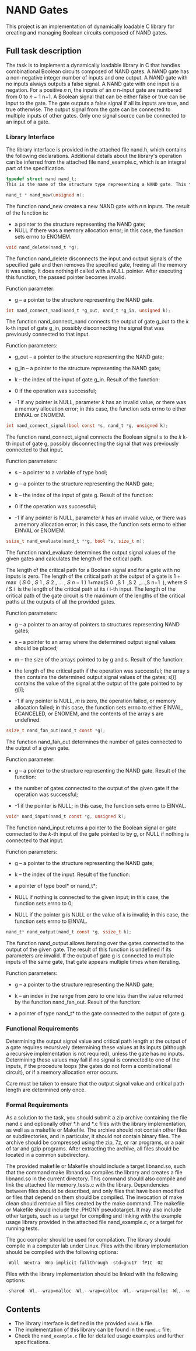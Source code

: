 
# NAND Gates
This project is an implementation of dynamically loadable C library for creating and managing Boolean circuits composed of NAND gates.

## Full task description

The task is to implement a dynamically loadable library in C that handles combinational Boolean circuits composed of NAND gates. A NAND gate has a non-negative integer number of inputs and one output. A NAND gate with no inputs always outputs a false signal. A NAND gate with one input is a negation. For a positive 
𝑛
n, the inputs of an 
𝑛
n-input gate are numbered from 0 to 
𝑛
−
1
n−1. A Boolean signal that can be either false or true can be input to the gate. The gate outputs a false signal if all its inputs are true, and true otherwise. The output signal from the gate can be connected to multiple inputs of other gates. Only one signal source can be connected to an input of a gate.

### Library Interface
The library interface is provided in the attached file nand.h, which contains the following declarations. Additional details about the library's operation can be inferred from the attached file nand_example.c, which is an integral part of the specification.

```c
typedef struct nand nand_t;
This is the name of the structure type representing a NAND gate. This type needs to be defined (implemented) as part of this task.
```

```c
nand_t * nand_new(unsigned n);
```
The function nand_new creates a new NAND gate with 
𝑛
n inputs. The result of the function is:

- a pointer to the structure representing the NAND gate;
- NULL if there was a memory allocation error; in this case, the function sets errno to ENOMEM.
```c
void nand_delete(nand_t *g);
```
The function nand_delete disconnects the input and output signals of the specified gate and then removes the specified gate, freeing all the memory it was using. It does nothing if called with a NULL pointer. After executing this function, the passed pointer becomes invalid.

Function parameter:

- g – a pointer to the structure representing the NAND gate.
```c
int nand_connect_nand(nand_t *g_out, nand_t *g_in, unsigned k);
```
The function nand_connect_nand connects the output of gate g_out to the 
𝑘
k-th input of gate g_in, possibly disconnecting the signal that was previously connected to that input.

Function parameters:

- g_out – a pointer to the structure representing the NAND gate;
- g_in – a pointer to the structure representing the NAND gate;
- k – the index of the input of gate g_in.
Result of the function:

- 0 if the operation was successful;
- -1 if any pointer is NULL, parameter 
𝑘 has an invalid value, or there was a memory allocation error; in this case, the function sets errno to either EINVAL or ENOMEM.
```c
int nand_connect_signal(bool const *s, nand_t *g, unsigned k);
```
The function nand_connect_signal connects the Boolean signal s to the 
𝑘
k-th input of gate g, possibly disconnecting the signal that was previously connected to that input.

Function parameters:

- s – a pointer to a variable of type bool;
- g – a pointer to the structure representing the NAND gate;
- k – the index of the input of gate g.
Result of the function:

- 0 if the operation was successful;
- -1 if any pointer is NULL, parameter 
𝑘 has an invalid value, or there was a memory allocation error; in this case, the function sets errno to either EINVAL or ENOMEM.
```c
ssize_t nand_evaluate(nand_t **g, bool *s, size_t m);
```
The function nand_evaluate determines the output signal values of the given gates and calculates the length of the critical path.

The length of the critical path for a Boolean signal and for a gate with no inputs is zero. The length of the critical path at the output of a gate is 
1
+
max
⁡
(
𝑆
0
,
𝑆
1
,
𝑆
2
,
…
,
𝑆
𝑛
−
1
)
1+max(S 
0
​
 ,S 
1
​
 ,S 
2
​
 ,…,S 
n−1
​
 ), where 
𝑆
𝑖
S 
i
​
  is the length of the critical path at its 
𝑖
i-th input. The length of the critical path of the gate circuit is the maximum of the lengths of the critical paths at the outputs of all the provided gates.

Function parameters:

- g – a pointer to an array of pointers to structures representing NAND gates;
- s – a pointer to an array where the determined output signal values should be placed;
- m – the size of the arrays pointed to by g and s.
Result of the function:

- the length of the critical path if the operation was successful; the array s then contains the determined output signal values of the gates; s[i] contains the value of the signal at the output of the gate pointed to by g[i];
- -1 if any pointer is NULL, 
𝑚 is zero, the operation failed, or memory allocation failed; in this case, the function sets errno to either EINVAL, ECANCELED, or ENOMEM, and the contents of the array s are undefined.
```c
ssize_t nand_fan_out(nand_t const *g);
```
The function nand_fan_out determines the number of gates connected to the output of a given gate.

Function parameter:

- g – a pointer to the structure representing the NAND gate.
Result of the function:

- the number of gates connected to the output of the given gate if the operation was successful;
- -1 if the pointer is NULL; in this case, the function sets errno to EINVAL.
```c
void* nand_input(nand_t const *g, unsigned k);
```
The function nand_input returns a pointer to the Boolean signal or gate connected to the 
𝑘-th input of the gate pointed to by g, or NULL if nothing is connected to that input.

Function parameters:

- g – a pointer to the structure representing the NAND gate;
- k – the index of the input.
Result of the function:

- a pointer of type bool* or nand_t*;
- NULL if nothing is connected to the given input; in this case, the function sets errno to 0;
- NULL if the pointer g is NULL or the value of 
𝑘 is invalid; in this case, the function sets errno to EINVAL.
```c
nand_t* nand_output(nand_t const *g, ssize_t k);
```
The function nand_output allows iterating over the gates connected to the output of the given gate. The result of this function is undefined if its parameters are invalid. If the output of gate g is connected to multiple inputs of the same gate, that gate appears multiple times when iterating.

Function parameters:

- g – a pointer to the structure representing the NAND gate;
- k – an index in the range from zero to one less than the value returned by the function nand_fan_out.
Result of the function:

- a pointer of type nand_t* to the gate connected to the output of gate g.
### Functional Requirements
Determining the output signal value and critical path length at the output of a gate requires recursively determining these values at its inputs (although a recursive implementation is not required), unless the gate has no inputs. Determining these values may fail if no signal is connected to one of the inputs, if the procedure loops (the gates do not form a combinational circuit), or if a memory allocation error occurs.

Care must be taken to ensure that the output signal value and critical path length are determined only once.

### Formal Requirements
As a solution to the task, you should submit a zip archive containing the file nand.c and optionally other *.h and *.c files with the library implementation, as well as a makefile or Makefile. The archive should not contain other files or subdirectories, and in particular, it should not contain binary files. The archive should be compressed using the zip, 7z, or rar programs, or a pair of tar and gzip programs. After extracting the archive, all files should be located in a common subdirectory.

The provided makefile or Makefile should include a target libnand.so, such that the command make libnand.so compiles the library and creates a file libnand.so in the current directory. This command should also compile and link the attached file memory_tests.c with the library. Dependencies between files should be described, and only files that have been modified or files that depend on them should be compiled. The invocation of make clean should remove all files created by the make command. The makefile or Makefile should include the .PHONY pseudotarget. It may also include other targets, such as a target for compiling and linking with the example usage library provided in the attached file nand_example.c, or a target for running tests.

The gcc compiler should be used for compilation. The library should compile in a computer lab under Linux. Files with the library implementation should be compiled with the following options:

```c
-Wall -Wextra -Wno-implicit-fallthrough -std=gnu17 -fPIC -O2
```
Files with the library implementation should be linked with the following options:

```css
-shared -Wl,--wrap=malloc -Wl,--wrap=calloc -Wl,--wrap=realloc -Wl,--wrap=reallocarray -Wl,--wrap=free -Wl
```

## Contents

- The library interface is defined in the provided `nand.h` file.
- The implementation of this library can be found in the `nand.c` file.
- Check the `nand_example.c` file for detailed usage examples and further specifications.


